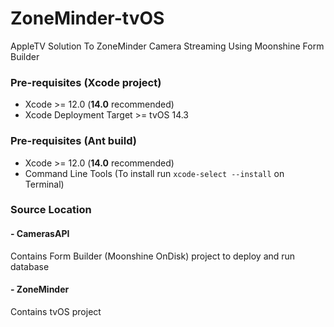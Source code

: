 # ZoneMinder-tvOS
AppleTV Solution To ZoneMinder Camera Streaming Using Moonshine Form Builder

### Pre-requisites (Xcode project)
 - Xcode >= 12.0 (**14.0** recommended)
 - Xcode Deployment Target >= tvOS 14.3
 
 ### Pre-requisites (Ant build)
 - Xcode >= 12.0 (**14.0** recommended)
 - Command Line Tools (To install run `xcode-select --install` on Terminal)
 
  ### Source Location
  
#### - CamerasAPI
Contains Form Builder (Moonshine OnDisk) project to deploy and run database
#### - ZoneMinder
Contains tvOS project
